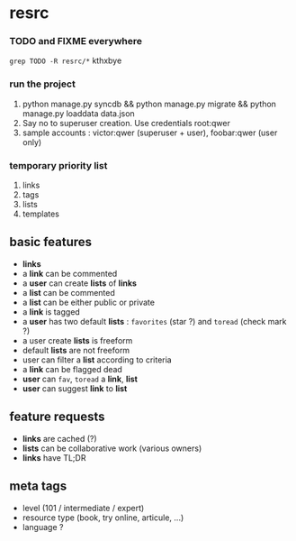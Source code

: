 resrc
=====

### TODO and FIXME everywhere
`grep TODO -R resrc/*` kthxbye

### run the project
1. python manage.py syncdb && python manage.py migrate && python manage.py loaddata data.json
2. Say no to superuser creation. Use credentials root:qwer
3. sample accounts : victor:qwer (superuser + user), foobar:qwer (user only)

### temporary priority list
1. links
2. tags
3. lists
4. templates

## basic features
- **links**
- a **link** can be commented
- a **user** can create **lists** of **links**
- a **list** can be commented
- a **list** can be either public or private
- a **link** is tagged
- a **user** has two default **lists** : `favorites` (star ?) and `toread` (check mark ?)
- a user create **lists** is freeform
- default **lists** are not freeform
- user can filter a **list** according to criteria
- a **link** can be flagged dead
- **user** can `fav`, `toread` a **link**, **list**
- **user** can suggest **link** to **list**

## feature requests

- **links** are cached (?)
- **lists** can be collaborative work (various owners)
- **links** have TL;DR

## meta tags
- level (101 / intermediate / expert)
- resource type (book, try online, articule, ...)
- language ?
